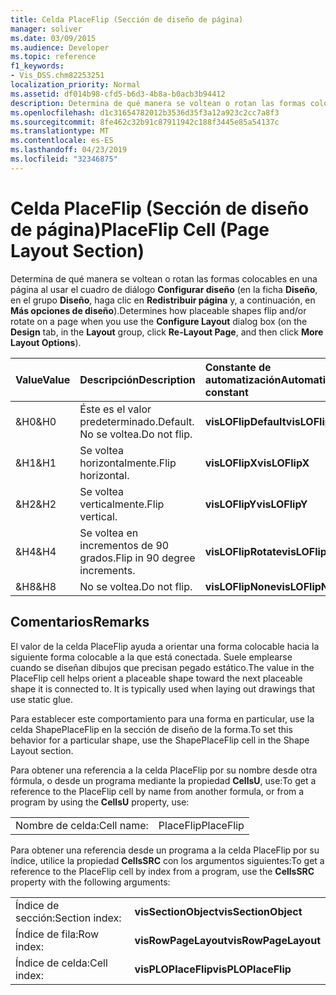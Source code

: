 ```yaml
---
title: Celda PlaceFlip (Sección de diseño de página)
manager: soliver
ms.date: 03/09/2015
ms.audience: Developer
ms.topic: reference
f1_keywords:
- Vis_DSS.chm82253251
localization_priority: Normal
ms.assetid: df014b98-cfd5-b6d3-4b8a-b0acb3b94412
description: Determina de qué manera se voltean o rotan las formas colocables en una página al usar el cuadro de diálogo Configurar diseño (en la ficha Diseño, en el grupo Diseño, haga clic en Redistribuir página y, a continuación, en Más opciones de diseño).
ms.openlocfilehash: d1c31654782012b3536d35f3a12a923c2cc7a8f3
ms.sourcegitcommit: 8fe462c32b91c87911942c188f3445e85a54137c
ms.translationtype: MT
ms.contentlocale: es-ES
ms.lasthandoff: 04/23/2019
ms.locfileid: "32346875"
---
```

# <a name="placeflip-cell-page-layout-section"></a><span data-ttu-id="c9906-103">Celda PlaceFlip (Sección de diseño de página)</span><span class="sxs-lookup"><span data-stu-id="c9906-103">PlaceFlip Cell (Page Layout Section)</span></span>

<span data-ttu-id="c9906-104">Determina de qué manera se voltean o rotan las formas colocables en una página al usar el cuadro de diálogo **Configurar diseño** (en la ficha **Diseño**, en el grupo **Diseño**, haga clic en **Redistribuir página** y, a continuación, en **Más opciones de diseño**).</span><span class="sxs-lookup"><span data-stu-id="c9906-104">Determines how placeable shapes flip and/or rotate on a page when you use the **Configure Layout** dialog box (on the **Design** tab, in the **Layout** group, click **Re-Layout Page**, and then click **More Layout Options**).</span></span>
  
|<span data-ttu-id="c9906-105">**Value**</span><span class="sxs-lookup"><span data-stu-id="c9906-105">**Value**</span></span>|<span data-ttu-id="c9906-106">**Descripción**</span><span class="sxs-lookup"><span data-stu-id="c9906-106">**Description**</span></span>|<span data-ttu-id="c9906-107">**Constante de automatización**</span><span class="sxs-lookup"><span data-stu-id="c9906-107">**Automation constant**</span></span>|
|:-----|:-----|:-----|
|<span data-ttu-id="c9906-108">&amp;H0</span><span class="sxs-lookup"><span data-stu-id="c9906-108">&amp;H0</span></span>  <br/> |<span data-ttu-id="c9906-109">Éste es el valor predeterminado.</span><span class="sxs-lookup"><span data-stu-id="c9906-109">Default.</span></span> <span data-ttu-id="c9906-110">No se voltea.</span><span class="sxs-lookup"><span data-stu-id="c9906-110">Do not flip.</span></span>  <br/> |<span data-ttu-id="c9906-111">**visLOFlipDefault**</span><span class="sxs-lookup"><span data-stu-id="c9906-111">**visLOFlipDefault**</span></span> <br/> |
|<span data-ttu-id="c9906-112">&amp;H1</span><span class="sxs-lookup"><span data-stu-id="c9906-112">&amp;H1</span></span>  <br/> |<span data-ttu-id="c9906-113">Se voltea horizontalmente.</span><span class="sxs-lookup"><span data-stu-id="c9906-113">Flip horizontal.</span></span>  <br/> |<span data-ttu-id="c9906-114">**visLOFlipX**</span><span class="sxs-lookup"><span data-stu-id="c9906-114">**visLOFlipX**</span></span> <br/> |
|<span data-ttu-id="c9906-115">&amp;H2</span><span class="sxs-lookup"><span data-stu-id="c9906-115">&amp;H2</span></span>  <br/> |<span data-ttu-id="c9906-116">Se voltea verticalmente.</span><span class="sxs-lookup"><span data-stu-id="c9906-116">Flip vertical.</span></span>  <br/> |<span data-ttu-id="c9906-117">**visLOFlipY**</span><span class="sxs-lookup"><span data-stu-id="c9906-117">**visLOFlipY**</span></span> <br/> |
|<span data-ttu-id="c9906-118">&amp;H4</span><span class="sxs-lookup"><span data-stu-id="c9906-118">&amp;H4</span></span>  <br/> |<span data-ttu-id="c9906-119">Se voltea en incrementos de 90 grados.</span><span class="sxs-lookup"><span data-stu-id="c9906-119">Flip in 90 degree increments.</span></span>  <br/> |<span data-ttu-id="c9906-120">**visLOFlipRotate**</span><span class="sxs-lookup"><span data-stu-id="c9906-120">**visLOFlipRotate**</span></span> <br/> |
|<span data-ttu-id="c9906-121">&amp;H8</span><span class="sxs-lookup"><span data-stu-id="c9906-121">&amp;H8</span></span>  <br/> |<span data-ttu-id="c9906-122">No se voltea.</span><span class="sxs-lookup"><span data-stu-id="c9906-122">Do not flip.</span></span>  <br/> |<span data-ttu-id="c9906-123">**visLOFlipNone**</span><span class="sxs-lookup"><span data-stu-id="c9906-123">**visLOFlipNone**</span></span> <br/> |
   
## <a name="remarks"></a><span data-ttu-id="c9906-124">Comentarios</span><span class="sxs-lookup"><span data-stu-id="c9906-124">Remarks</span></span>

<span data-ttu-id="c9906-p102">El valor de la celda PlaceFlip ayuda a orientar una forma colocable hacia la siguiente forma colocable a la que está conectada. Suele emplearse cuando se diseñan dibujos que precisan pegado estático.</span><span class="sxs-lookup"><span data-stu-id="c9906-p102">The value in the PlaceFlip cell helps orient a placeable shape toward the next placeable shape it is connected to. It is typically used when laying out drawings that use static glue.</span></span>
  
<span data-ttu-id="c9906-127">Para establecer este comportamiento para una forma en particular, use la celda ShapePlaceFlip en la sección de diseño de la forma.</span><span class="sxs-lookup"><span data-stu-id="c9906-127">To set this behavior for a particular shape, use the ShapePlaceFlip cell in the Shape Layout section.</span></span>
  
<span data-ttu-id="c9906-128">Para obtener una referencia a la celda PlaceFlip por su nombre desde otra fórmula, o desde un programa mediante la propiedad **CellsU**, use:</span><span class="sxs-lookup"><span data-stu-id="c9906-128">To get a reference to the PlaceFlip cell by name from another formula, or from a program by using the **CellsU** property, use:</span></span> 
  
|||
|:-----|:-----|
|<span data-ttu-id="c9906-129">Nombre de celda:</span><span class="sxs-lookup"><span data-stu-id="c9906-129">Cell name:</span></span>  <br/> |<span data-ttu-id="c9906-130">PlaceFlip</span><span class="sxs-lookup"><span data-stu-id="c9906-130">PlaceFlip</span></span>  <br/> |
   
<span data-ttu-id="c9906-131">Para obtener una referencia desde un programa a la celda PlaceFlip por su índice, utilice la propiedad **CellsSRC** con los argumentos siguientes:</span><span class="sxs-lookup"><span data-stu-id="c9906-131">To get a reference to the PlaceFlip cell by index from a program, use the **CellsSRC** property with the following arguments:</span></span> 
  
|||
|:-----|:-----|
|<span data-ttu-id="c9906-132">Índice de sección:</span><span class="sxs-lookup"><span data-stu-id="c9906-132">Section index:</span></span>  <br/> |<span data-ttu-id="c9906-133">**visSectionObject**</span><span class="sxs-lookup"><span data-stu-id="c9906-133">**visSectionObject**</span></span> <br/> |
|<span data-ttu-id="c9906-134">Índice de fila:</span><span class="sxs-lookup"><span data-stu-id="c9906-134">Row index:</span></span>  <br/> |<span data-ttu-id="c9906-135">**visRowPageLayout**</span><span class="sxs-lookup"><span data-stu-id="c9906-135">**visRowPageLayout**</span></span> <br/> |
|<span data-ttu-id="c9906-136">Índice de celda:</span><span class="sxs-lookup"><span data-stu-id="c9906-136">Cell index:</span></span>  <br/> |<span data-ttu-id="c9906-137">**visPLOPlaceFlip**</span><span class="sxs-lookup"><span data-stu-id="c9906-137">**visPLOPlaceFlip**</span></span> <br/> |
   

